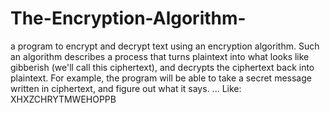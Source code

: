 # The-Encryption-Algorithm-
a program to encrypt and decrypt text using an encryption algorithm. Such an algorithm describes a process that turns plaintext into what looks like gibberish (we'll call this ciphertext), and decrypts the ciphertext back into plaintext. For example, the program will be able to take a secret message written in ciphertext, and figure out what it says. ... Like: XHXZCHRYTMWEHOPPB
